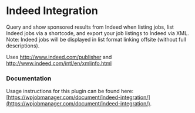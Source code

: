 # Indeed Integration

Query and show sponsored results from Indeed when listing jobs, list Indeed jobs via a shortcode, and export your job listings to Indeed via XML. Note: Indeed jobs will be displayed in list format linking offsite (without full descriptions).  

Uses http://www.indeed.com/publisher and http://www.indeed.com/intl/en/xmlinfo.html

### Documentation ###

Usage instructions for this plugin can be found here: [https://wpjobmanager.com/document/indeed-integration/](https://wpjobmanager.com/document/indeed-integration/).
